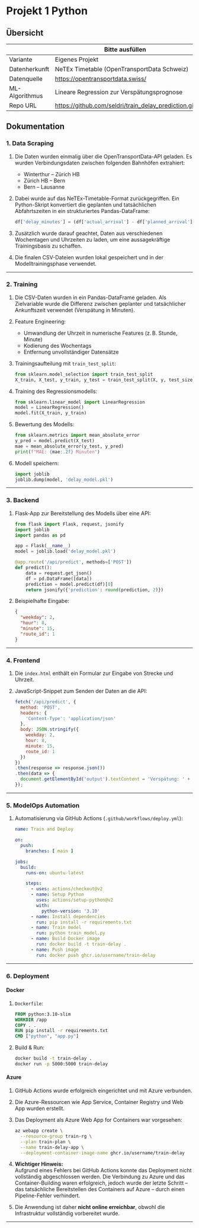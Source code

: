 # Projekt 1 Python

## Übersicht

| | Bitte ausfüllen |
| -------- | ------- |
| Variante | Eigenes Projekt |
| Datenherkunft | NeTEx Timetable (OpenTransportData Schweiz) |
| Datenquelle | https://opentransportdata.swiss/ |
| ML-Algorithmus | Lineare Regression zur Verspätungsprognose |
| Repo URL | https://github.com/seldri/train_delay_prediction.git

## Dokumentation

### 1. Data Scraping

1. Die Daten wurden einmalig über die OpenTransportData-API geladen. Es wurden Verbindungsdaten zwischen folgenden Bahnhöfen extrahiert:
   - Winterthur – Zürich HB  
   - Zürich HB – Bern  
   - Bern – Lausanne

2. Dabei wurde auf das NeTEx-Timetable-Format zurückgegriffen. Ein Python-Skript konvertiert die geplanten und tatsächlichen Abfahrtszeiten in ein strukturiertes Pandas-DataFrame:

   ```python
   df['delay_minutes'] = (df['actual_arrival'] - df['planned_arrival']).dt.total_seconds() / 60
   ```

3. Zusätzlich wurde darauf geachtet, Daten aus verschiedenen Wochentagen und Uhrzeiten zu laden, um eine aussagekräftige Trainingsbasis zu schaffen.

4. Die finalen CSV-Dateien wurden lokal gespeichert und in der Modelltrainingsphase verwendet.

---

### 2. Training

1. Die CSV-Daten wurden in ein Pandas-DataFrame geladen. Als Zielvariable wurde die Differenz zwischen geplanter und tatsächlicher Ankunftszeit verwendet (Verspätung in Minuten).

2. Feature Engineering:
   - Umwandlung der Uhrzeit in numerische Features (z. B. Stunde, Minute)
   - Kodierung des Wochentags
   - Entfernung unvollständiger Datensätze

3. Trainingsaufteilung mit `train_test_split`:

   ```python
   from sklearn.model_selection import train_test_split
   X_train, X_test, y_train, y_test = train_test_split(X, y, test_size=0.2, random_state=42)
   ```

4. Training des Regressionsmodells:

   ```python
   from sklearn.linear_model import LinearRegression
   model = LinearRegression()
   model.fit(X_train, y_train)
   ```

5. Bewertung des Modells:

   ```python
   from sklearn.metrics import mean_absolute_error
   y_pred = model.predict(X_test)
   mae = mean_absolute_error(y_test, y_pred)
   print(f"MAE: {mae:.2f} Minuten")
   ```

6. Modell speichern:

   ```python
   import joblib
   joblib.dump(model, 'delay_model.pkl')
   ```

---

### 3. Backend

1. Flask-App zur Bereitstellung des Modells über eine API:

   ```python
   from flask import Flask, request, jsonify
   import joblib
   import pandas as pd

   app = Flask(__name__)
   model = joblib.load('delay_model.pkl')

   @app.route('/api/predict', methods=['POST'])
   def predict():
       data = request.get_json()
       df = pd.DataFrame([data])
       prediction = model.predict(df)[0]
       return jsonify({'prediction': round(prediction, 2)})
   ```

2. Beispielhafte Eingabe:

   ```json
   {
     "weekday": 2,
     "hour": 8,
     "minute": 15,
     "route_id": 1
   }
   ```

---

### 4. Frontend

1. Die `index.html` enthält ein Formular zur Eingabe von Strecke und Uhrzeit.

2. JavaScript-Snippet zum Senden der Daten an die API:

   ```javascript
   fetch('/api/predict', {
     method: 'POST',
     headers: {
       'Content-Type': 'application/json'
     },
     body: JSON.stringify({
       weekday: 2,
       hour: 8,
       minute: 15,
       route_id: 1
     })
   })
   .then(response => response.json())
   .then(data => {
     document.getElementById('output').textContent = 'Verspätung: ' + data.prediction + ' Minuten';
   });
   ```

---

### 5. ModelOps Automation

1. Automatisierung via GitHub Actions (`.github/workflows/deploy.yml`):

   ```yaml
   name: Train and Deploy

   on:
     push:
       branches: [ main ]

   jobs:
     build:
       runs-on: ubuntu-latest

       steps:
         - uses: actions/checkout@v2
         - name: Setup Python
           uses: actions/setup-python@v2
           with:
             python-version: '3.10'
         - name: Install dependencies
           run: pip install -r requirements.txt
         - name: Train model
           run: python train_model.py
         - name: Build Docker image
           run: docker build -t train-delay .
         - name: Push image
           run: docker push ghcr.io/username/train-delay
   ```

---

### 6. Deployment

#### Docker

1. `Dockerfile`:

   ```dockerfile
   FROM python:3.10-slim
   WORKDIR /app
   COPY . .
   RUN pip install -r requirements.txt
   CMD ["python", "app.py"]
   ```

2. Build & Run:

   ```bash
   docker build -t train-delay .
   docker run -p 5000:5000 train-delay
   ```

#### Azure

1. GitHub Actions wurde erfolgreich eingerichtet und mit Azure verbunden.

2. Die Azure-Ressourcen wie App Service, Container Registry und Web App wurden erstellt.

3. Das Deployment als Azure Web App for Containers war vorgesehen:

   ```bash
   az webapp create \
     --resource-group train-rg \
     --plan train-plan \
     --name train-delay-app \
     --deployment-container-image-name ghcr.io/username/train-delay
   ```

4. **Wichtiger Hinweis:**  
   Aufgrund eines Fehlers bei GitHub Actions konnte das Deployment nicht vollständig abgeschlossen werden. Die Verbindung zu Azure und das Container-Building waren erfolgreich, jedoch wurde der letzte Schritt – das tatsächliche Bereitstellen des Containers auf Azure – durch einen Pipeline-Fehler verhindert.

5. Die Anwendung ist daher **nicht online erreichbar**, obwohl die Infrastruktur vollständig vorbereitet wurde.

---

